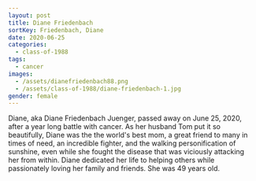 ```yaml
---
layout: post
title: Diane Friedenbach
sortKey: Friedenbach, Diane
date: 2020-06-25
categories:
  - class-of-1988
tags:
  - cancer
images:
  - /assets/dianefriedenbach88.png
  - /assets/class-of-1988/diane-friedenbach-1.jpg
gender: female
---
```

Diane, aka Diane Friedenbach Juenger, passed away on June 25, 2020, after a year long battle with cancer. As her husband Tom put it so beautifully, Diane was the the world's best mom, a great friend to many in times of need, an incredible fighter, and the walking personification of sunshine, even while she fought the disease that was viciously attacking her from within. Diane dedicated her life to helping others while passionately loving her family and friends. She was 49 years old.
